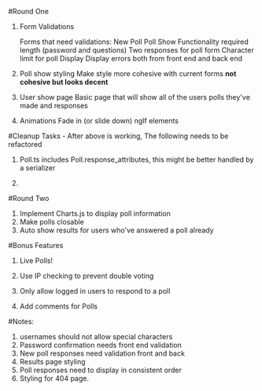#Round One

1. Form Validations

   Forms that need validations:
    New Poll
    Poll Show
      Functionality
        required
        length (password and questions)
        Two responses for poll form
        Character limit for poll
      Display
        Display errors both from front end and back end

2. Poll show styling
     Make style more cohesive with current forms **not cohesive but looks decent**

3. User show page
     Basic page that will show all of the users polls they've made and responses

4. Animations
     Fade in (or slide down) ngIf elements 


#Cleanup Tasks - After above is working, The following needs to be refactored

1. Poll.ts includes Poll.response_attributes, this might be better handled by a serializer

2. 

#Round Two

1. Implement Charts.js to display poll information
2. Make polls closable
3. Auto show results for users who've answered a poll already

#Bonus Features

1. Live Polls!
2. Use IP checking to prevent double voting
3. Only allow logged in users to respond to a poll

2. Add comments for Polls


#Notes: 

1. usernames should not allow special characters
2. Password confirmation needs front end validation
3. New poll responses need validation front and back
4. Results page styling
5. Poll responses need to display in consistent order
6. Styling for 404 page.